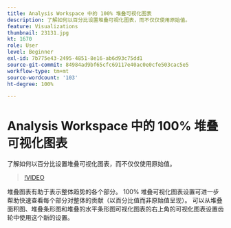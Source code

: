 ```yaml
---
title: Analysis Workspace 中的 100% 堆叠可视化图表
description: 了解如何以百分比设置堆叠可视化图表，而不仅仅使用原始值。
feature: Visualizations
thumbnail: 23131.jpg
kt: 1670
role: User
level: Beginner
exl-id: 7b775e43-2495-4851-8e16-ab6d93c75dd1
source-git-commit: 84984ad9bf65cfc69117e40ac0e0cfe503cac5e5
workflow-type: tm+mt
source-wordcount: '103'
ht-degree: 100%

---
```


# Analysis Workspace 中的 100% 堆叠可视化图表

了解如何以百分比设置堆叠可视化图表，而不仅仅使用原始值。

>[!VIDEO](https://video.tv.adobe.com/v/27414/?quality=12&learn=on&captions=chi_hans)

堆叠图表有助于表示整体趋势的各个部分。 100% 堆叠可视化图表设置可进一步帮助快速查看每个部分对整体的贡献（以百分比值而非原始值呈现）。 可以从堆叠面积图、堆叠条形图和堆叠的水平条形图可视化图表的右上角的可视化图表设置齿轮中使用这个新的设置。
